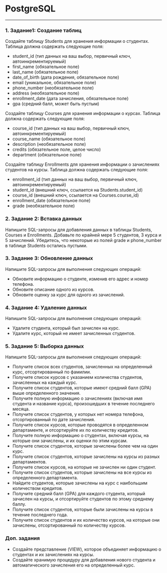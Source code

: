# PostgreSQL
___
### 1. Задание1: Создание таблиц 
Создайте таблицу Students для хранения информации о студентах. Таблица должна содержать следующие поля:
- student_id (тип данных на ваш выбор, первичный ключ, автоинкрементируемый)
- first_name (обязательное поле)
- last_name (обязательное поле)
- date_of_birth (дата рождения, обязательное поле)
- email (уникальное, обязательное поле)
- phone_number (необязательное поле)
- address (необязательное поле)
- enrollment_date (дата зачисления, обязательное поле)
- gpa (средний балл, может быть пустым)


Создайте таблицу Courses для хранения информации о курсах. Таблица должна содержать следующие поля:
- course_id (тип данных на ваш выбор, первичный ключ, автоинкрементируемый)
- course_name (обязательное поле)
- description (необязательное поле)
- credits (обязательное поле, целое число)
- department (обязательное поле)


Создайте таблицу Enrollments для хранения информации о зачислениях студентов на курсы. Таблица должна содержать следующие поля:
- enrollment_id (тип данных на ваш выбор, первичный ключ, автоинкрементируемый)
- student_id (внешний ключ, ссылается на Students.student_id)
- course_id (внешний ключ, ссылается на Courses.course_id)
- enrollment_date (обязательное поле)
- grade (необязательное поле)

### 2. Задание 2: Вставка данных
Напишите SQL-запросы для добавления данных в таблицы Students, Courses и Enrollments. Добавьте по крайней мере 5 студентов, 3 курса и 5 зачислений. Убедитесь, что некоторые из полей grade и phone_number в таблице Students остались пустыми.


### 3. Задание 3: Обновление данных
Напишите SQL-запросы для выполнения следующих операций:
- Обновите информацию о студенте, изменив его адрес и номер телефона.
- Обновите описание одного из курсов.
- Обновите оценку за курс для одного из зачислений.


### 4. Задание 4: Удаление данных
Напишите SQL-запросы для выполнения следующих операций:
- Удалите студента, который был зачислен на курс.
- Удалите курс, который не имеет зачисленных студентов.


### 5. Задание 5: Выборка данных
Напишите SQL-запросы для выполнения следующих операций:
- Получите список всех студентов, зачисленных на определенный курс, отсортированный по фамилии.
- Получите список курсов с указанием количества студентов, зачисленных на каждый курс.
- Получите список студентов, которые имеют средний балл (GPA) выше определенного значения.
- Получите полную информацию о зачислениях (включая имя студента и название курса), произошедших в течение последнего месяца.
- Получите список студентов, у которых нет номера телефона, отсортированный по дате зачисления.
- Получите список курсов, которые проводятся в определенном департаменте, и отсортируйте их по количеству кредитов.
- Получите полную информацию о студентах, включая курсы, на которые они зачислены, и их оценки по этим курсам.
- Получите список студентов, которые зачислены более чем на один курс.
- Получите список студентов, которые зачислены на курсы из разных департаментов.
- Получите список курсов, на которые не зачислен ни один студент.
- Получите список студентов, которые зачислены на все курсы из определенного департамента.
- Найдите студентов, которые зачислены на курс с наибольшим количеством кредитов.
- Получите средний балл (GPA) для каждого студента, который зачислен на курсы, и отсортируйте студентов по этому среднему баллу.
- Получите список студентов, которые были зачислены на курсы в течение последнего года.
- Получите список студентов и их количество курсов, на которые они зачислены, отсортированный по количеству курсов.


### Доп. задания
- Создайте представление (VIEW), которое объединяет информацию о студентах и их зачислениях на курсы.
- Создайте хранимую процедуру для добавления нового студента и автоматического зачисления его на определенный курс.


